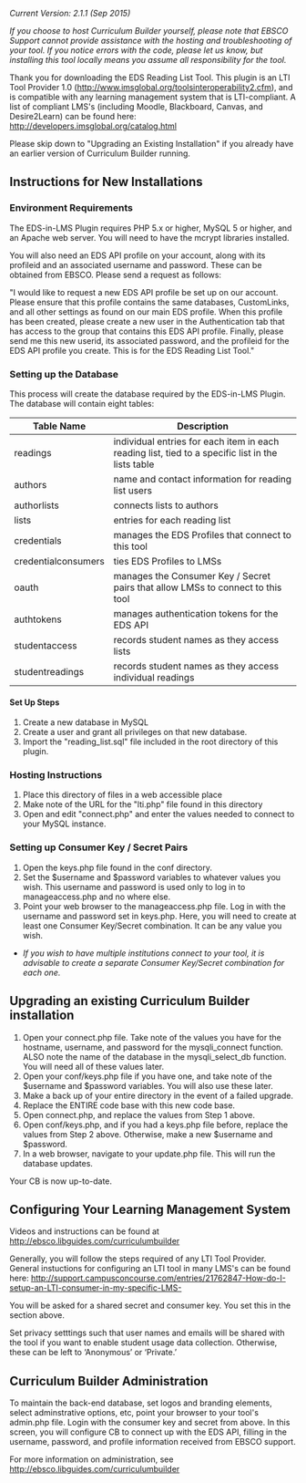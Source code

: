 *Current Version: 2.1.1 (Sep 2015)*

*If you choose to host Curriculum Builder yourself, please note that EBSCO Support cannot provide assistance with the hosting and troubleshooting of your tool.  If you notice errors with the code, please let us know, but installing this tool locally means you assume all responsibility for the tool.*

Thank you for downloading the EDS Reading List Tool.  This plugin is an LTI Tool Provider 1.0 (http://www.imsglobal.org/toolsinteroperability2.cfm), and is compatible with any learning management system that is LTI-compliant.  A list of compliant LMS's (including Moodle, Blackboard, Canvas, and Desire2Learn) can be found here: http://developers.imsglobal.org/catalog.html

Please skip down to "Upgrading an Existing Installation" if you already have an earlier version of Curriculum Builder running.

## Instructions for New Installations

### Environment Requirements

The EDS-in-LMS Plugin requires PHP 5.x or higher, MySQL 5 or higher, and an Apache web server.  You will need to have the mcrypt libraries installed.

You will also need an EDS API profile on your account, along with its profileid and an associated username and password.  These can be obtained from EBSCO.  Please send a request as follows:

"I would like to request a new EDS API profile be set up on our account.  Please ensure that this profile contains the same databases, CustomLinks, and all other settings as found on our main EDS profile.  When this profile has been created, please create a new user in the Authentication tab that has access to the group that contains this EDS API profile.  Finally, please send me this new userid, its associated password, and the profileid for the EDS API profile you create.  This is for the EDS Reading List Tool."

### Setting up the Database

This process will create the database required by the EDS-in-LMS Plugin.  The database will contain eight tables:

Table Name | Description
--- | ---
readings | individual entries for each item in each reading list, tied to a specific list in the lists table
authors | name and contact information for reading list users
authorlists | connects lists to authors
lists | entries for each reading list
credentials | manages the EDS Profiles that connect to this tool
credentialconsumers | ties EDS Profiles to LMSs
oauth | manages the Consumer Key / Secret pairs that allow LMSs to connect to this tool
authtokens | manages authentication tokens for the EDS API
studentaccess | records student names as they access lists
studentreadings | records student names as they access individual readings

#### Set Up Steps
1. Create a new database in MySQL
2. Create a user and grant all privileges on that new database.
3. Import the "reading_list.sql" file included in the root directory of this plugin.

### Hosting Instructions
1. Place this directory of files in a web accessible place
2. Make note of the URL for the "lti.php" file found in this directory
3. Open and edit "connect.php" and enter the values needed to connect to your MySQL instance.

### Setting up Consumer Key / Secret Pairs
1. Open the keys.php file found in the conf directory.
2. Set the $username and $password variables to whatever values you wish.  This username and password is used only to log in to manageaccess.php and no where else.
3. Point your web browser to the manageaccess.php file.  Log in with the username and password set in keys.php.  Here, you will need to create at least one Consumer Key/Secret combination.  It can be any value you wish.
  * *If you wish to have multiple institutions connect to your tool, it is advisable to create a separate Consumer Key/Secret combination for each one.*
    
## Upgrading an existing Curriculum Builder installation

1. Open your connect.php file.  Take note of the values you have for the hostname, username, and password for the mysqli_connect function.  ALSO note the name of the database in the mysqli_select_db function.  You will need all of these values later.
2. Open your conf/keys.php file if you have one, and take note of the $username and $password variables.  You will also use these later.
3. Make a back up of your entire directory in the event of a failed upgrade.
4. Replace the ENTIRE code base with this new code base.
5. Open connect.php, and replace the values from Step 1 above.
6. Open conf/keys.php, and if you had a keys.php file before, replace the values from Step 2 above.  Otherwise, make a new $username and $password.
7. In a web browser, navigate to your update.php file.  This will run the database updates.

Your CB is now up-to-date.

## Configuring Your Learning Management System

Videos and instructions can be found at http://ebsco.libguides.com/curriculumbuilder

Generally, you will follow the steps required of any LTI Tool Provider.  General instuctions for configuring an LTI tool in many LMS's can be found here: http://support.campusconcourse.com/entries/21762847-How-do-I-setup-an-LTI-consumer-in-my-specific-LMS-

You will be asked for a shared secret and consumer key.  You set this in the section above.

Set privacy setttings such that user names and emails will be shared with the tool if you want to enable student usage data collection.  Otherwise, these can be left to ‘Anonymous’ or ‘Private.’

## Curriculum Builder Administration
To maintain the back-end database, set logos and branding elements, select adminstrative options, etc, point your browser to your tool's admin.php file.  Login with the consumer key and secret from above.  In this screen, you will configure CB to connect up with the EDS API, filling in the username, password, and profile information received from EBSCO support.

For more information on administration, see http://ebsco.libguides.com/curriculumbuilder